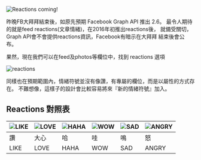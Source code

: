 ![Reactions coming!](https://2.bp.blogspot.com/-9F9YzSY-1Aw/Vw5u_DHYqdI/AAAAAAAABB8/EMD5hDDxhlkUpDMMeyCXdbdDQnXziZ6BACLcB/s1600/reactions-1.png)

昨晚FB大拜拜結束後，如原先預期 Facebook Graph API 推出 2.6。
最令人期待的就是feed reactions(文章情緒)，在2016年初推出reactions後，
就備受關切，Graph API會不會提供reactions資訊，Facebook有暗示在大拜拜
結束後會公布。

果然，現在我們可以在feed及photos等欄位中，找到 reactions 選項

![reactions](https://4.bp.blogspot.com/-awhyeK1yIyw/Vw53Ac0wdiI/AAAAAAAABC8/Kbh1oe-9LVEG-C2nYyJhvrELSYVkXAZRQCLcB/s1600/find-reactions.png)


同樣也在預期範圍內，情緒符號並沒有像讚，有專屬的欄位，而是以屬性的方式存在。
不難想像，這樣子的設計會比較容易將來『新的情緒符號』加入。



## Reactions 對照表
|![LIKE](https://1.bp.blogspot.com/-Umt7Q_6Oekw/Vw5y88nRc0I/AAAAAAAABCU/KNae7JBZX_A3xwpqI9dvquPA0xOBKhAnwCLcB/s1600/rec-like.png)|![LOVE](https://1.bp.blogspot.com/-bu0AFyycebo/Vw5y9Stw2-I/AAAAAAAABCc/z-Zfz5gT3YQbILvT3Bk98BYpTJeLNcrFQCLcB/s1600/rec-love.png)|![HAHA](https://4.bp.blogspot.com/-KAUyJ-dqFv8/Vw5y89wkaYI/AAAAAAAABCY/JjaRtolXdqwlWmpH_8eM3cY5nWC8AhWkgCLcB/s1600/rec-haha.png)|![WOW](https://1.bp.blogspot.com/-nHLhLDnuHOg/Vw5y9Yk5B7I/AAAAAAAABCk/PMNNXbVJWv0Ir17GejWjWAQBhcAjIs7_wCLcB/s1600/rec-wow.png)|![SAD](https://1.bp.blogspot.com/-MU9uXG1cysY/Vw5y9QqFhDI/AAAAAAAABCg/Bp-eD6XNjvMQ8pjCa_YsnMZ4RJwOPjsbACLcB/s1600/rec-sad.png)|![ANGRY](https://2.bp.blogspot.com/-nvkNEmmczOw/Vw5y8xFU8oI/AAAAAAAABCQ/VRuSiAzY0NQl57djwtQZIGtLJLMXsG9_ACLcB/s1600/rec-anger.png)|
|---|---|---|---|---|---|
|讚|大心|哈|哇|鳴|怒|
|LIKE|LOVE|HAHA|WOW|SAD|ANGRY|
